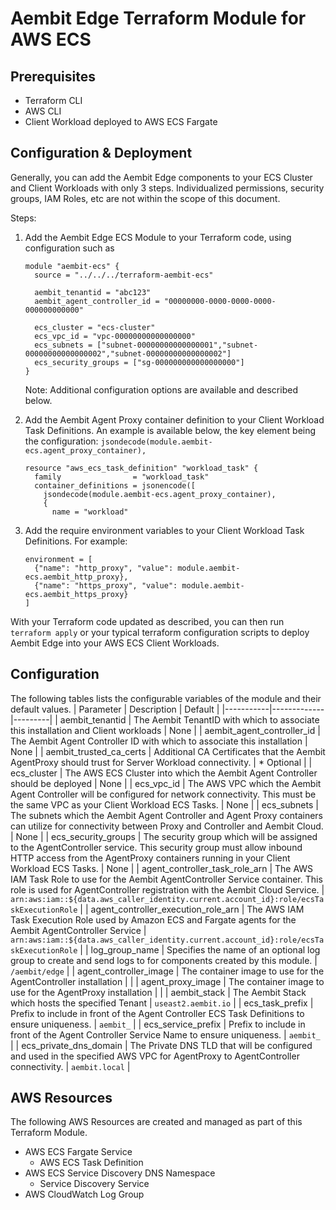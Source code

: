 # Aembit Edge Terraform Module for AWS ECS

## Prerequisites
* Terraform CLI
* AWS CLI
* Client Workload deployed to AWS ECS Fargate

## Configuration & Deployment
Generally, you can add the Aembit Edge components to your ECS Cluster and Client Workloads with only 3 steps.
Individualized permissions, security groups, IAM Roles, etc are not within the scope of this document.

Steps:
1) Add the Aembit Edge ECS Module to your Terraform code, using configuration such as
    ```
    module "aembit-ecs" {
      source = "../../../terraform-aembit-ecs"

      aembit_tenantid = "abc123"
      aembit_agent_controller_id = "00000000-0000-0000-0000-000000000000"

      ecs_cluster = "ecs-cluster"
      ecs_vpc_id = "vpc-00000000000000000"
      ecs_subnets = ["subnet-00000000000000001","subnet-00000000000000002","subnet-00000000000000002"]
      ecs_security_groups = ["sg-000000000000000000"]
    }
    ```
    Note: Additional configuration options are available and described below.

2) Add the Aembit Agent Proxy container definition to your Client Workload Task Definitions. An example is available below, the key element being the configuration: ```jsondecode(module.aembit-ecs.agent_proxy_container),```
    ```
    resource "aws_ecs_task_definition" "workload_task" {
      family                = "workload_task"
      container_definitions = jsonencode([
        jsondecode(module.aembit-ecs.agent_proxy_container),
        {
          name = "workload"
    ```

3) Add the require environment variables to your Client Workload Task Definitions. For example:
    ```
    environment = [
      {"name": "http_proxy", "value": module.aembit-ecs.aembit_http_proxy},
      {"name": "https_proxy", "value": module.aembit-ecs.aembit_https_proxy}
    ]
    ```

With your Terraform code updated as described, you can then run ```terraform apply``` or your typical terraform configuration scripts to deploy Aembit Edge into your AWS ECS Client Workloads.

## Configuration
The following tables lists the configurable variables of the module and their default values.
| Parameter | Description | Default |
|-----------|-------------|---------|
| aembit_tenantid | The Aembit TenantID with which to associate this installation and Client workloads | None |
| aembit_agent_controller_id | The Aembit Agent Controller ID with which to associate this installation | None |
| aembit_trusted_ca_certs | Additional CA Certificates that the Aembit AgentProxy should trust for Server Workload connectivity. | * Optional |
| ecs_cluster | The AWS ECS Cluster into which the Aembit Agent Controller should be deployed | None |
| ecs_vpc_id | The AWS VPC which the Aembit Agent Controller will be configured for network connectivity. This must be the same VPC as your Client Workload ECS Tasks. | None |
| ecs_subnets | The subnets which the Aembit Agent Controller and Agent Proxy containers can utilize for connectivity between Proxy and Controller and Aembit Cloud. | None |
| ecs_security_groups | The security group which will be assigned to the AgentController service. This security group must allow inbound HTTP access from the AgentProxy containers running in your Client Workload ECS Tasks. | None |
| agent_controller_task_role_arn | The AWS IAM Task Role to use for the Aembit AgentController Service container. This role is used for AgentController registration with the Aembit Cloud Service. | ```arn:aws:iam::${data.aws_caller_identity.current.account_id}:role/ecsTaskExecutionRole``` |
| agent_controller_execution_role_arn | The AWS IAM Task Execution Role used by Amazon ECS and Fargate agents for the Aembit AgentController Service | ```arn:aws:iam::${data.aws_caller_identity.current.account_id}:role/ecsTaskExecutionRole``` |
| log_group_name | Specifies the name of an optional log group to create and send logs to for components created by this module. | ```/aembit/edge``` |
| agent_controller_image | The container image to use for the AgentController installation |  |
| agent_proxy_image | The container image to use for the AgentProxy installation | |
| aembit_stack | The Aembit Stack which hosts the specified Tenant | ```useast2.aembit.io``` |
| ecs_task_prefix | Prefix to include in front of the Agent Controller ECS Task Definitions to ensure uniqueness. | ```aembit_``` |
| ecs_service_prefix | Prefix to include in front of the Agent Controller Service Name to ensure uniqueness. | ```aembit_``` |
| ecs_private_dns_domain | The Private DNS TLD that will be configured and used in the specified AWS VPC for AgentProxy to AgentController connectivity. | ```aembit.local``` |


## AWS Resources
The following AWS Resources are created and managed as part of this Terraform Module.
* AWS ECS Fargate Service
  * AWS ECS Task Definition
* AWS ECS Service Discovery DNS Namespace
  * Service Discovery Service
* AWS CloudWatch Log Group